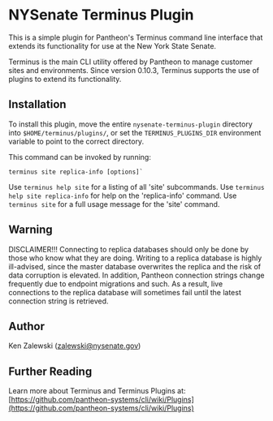 NYSenate Terminus Plugin
========================

This is a simple plugin for Pantheon's Terminus command line interface that
extends its functionality for use at the New York State Senate.

Terminus is the main CLI utility offered by Pantheon to manage customer
sites and environments.  Since version 0.10.3, Terminus supports the use
of plugins to extend its functionality.

Installation
------------
To install this plugin, move the entire `nysenate-terminus-plugin`
directory into `$HOME/terminus/plugins/`, or set the `TERMINUS_PLUGINS_DIR`
environment variable to point to the correct directory.

This command can be invoked by running:
```
terminus site replica-info [options]`
```

Use `terminus help site` for a listing of all 'site' subcommands.
Use `terminus help site replica-info` for help on the 'replica-info' command.
Use `terminus site` for a full usage message for the 'site' command.

Warning
-------
DISCLAIMER!!!  Connecting to replica databases should only be done by those
who know what they are doing.  Writing to a replica database is highly
ill-advised, since the master database overwrites the replica and the risk
of data corruption is elevated.  In addition, Pantheon connection strings
change frequently due to endpoint migrations and such.  As a result, live
connections to the replica database will sometimes fail until the latest
connection string is retrieved.

Author
------
Ken Zalewski (zalewski@nysenate.gov)

Further Reading
---------------
Learn more about Terminus and Terminus Plugins at:
[https://github.com/pantheon-systems/cli/wiki/Plugins](https://github.com/pantheon-systems/cli/wiki/Plugins)
